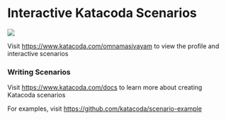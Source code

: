 # Interactive Katacoda Scenarios

[![](http://shields.katacoda.com/katacoda/omnamasivayam/count.svg)](https://www.katacoda.com/omnamasivayam "Get your profile on Katacoda.com")

Visit https://www.katacoda.com/omnamasivayam to view the profile and interactive scenarios

### Writing Scenarios
Visit https://www.katacoda.com/docs to learn more about creating Katacoda scenarios

For examples, visit https://github.com/katacoda/scenario-example
